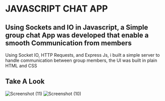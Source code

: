 # JAVASCRIPT CHAT APP
## Using Sockets and IO in Javascript, a Simple group chat App was developed that enable a smooth Communication from members
Using Socket IO, HTTP Requests, and Express Js, i built a simple server to handle communication between group members, the UI was built in plain HTML and CSS

## Take A Look
![Screenshot (11)](https://github.com/Flash-R/chatApp/assets/59010748/0d54a53f-90c1-4dc5-b1d4-1f65aed7eb54)
![Screenshot (10)](https://github.com/Flash-R/chatApp/assets/59010748/895bd9e7-06e5-415b-b46e-c259dc1d88f6)


